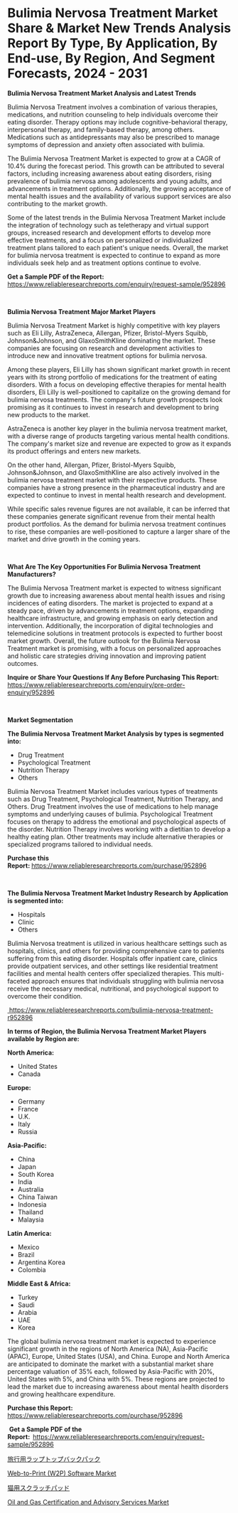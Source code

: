 <p><h1>Bulimia Nervosa Treatment Market Share & Market New Trends Analysis Report By Type, By Application, By End-use, By Region, And Segment Forecasts, 2024 - 2031</h1></p><p><strong>Bulimia Nervosa Treatment Market Analysis and Latest Trends</strong></p>
<p><p>Bulimia Nervosa Treatment involves a combination of various therapies, medications, and nutrition counseling to help individuals overcome their eating disorder. Therapy options may include cognitive-behavioral therapy, interpersonal therapy, and family-based therapy, among others. Medications such as antidepressants may also be prescribed to manage symptoms of depression and anxiety often associated with bulimia.</p><p>The Bulimia Nervosa Treatment Market is expected to grow at a CAGR of 10.4% during the forecast period. This growth can be attributed to several factors, including increasing awareness about eating disorders, rising prevalence of bulimia nervosa among adolescents and young adults, and advancements in treatment options. Additionally, the growing acceptance of mental health issues and the availability of various support services are also contributing to the market growth.</p><p>Some of the latest trends in the Bulimia Nervosa Treatment Market include the integration of technology such as teletherapy and virtual support groups, increased research and development efforts to develop more effective treatments, and a focus on personalized or individualized treatment plans tailored to each patient's unique needs. Overall, the market for bulimia nervosa treatment is expected to continue to expand as more individuals seek help and as treatment options continue to evolve.</p></p>
<p><strong>Get a Sample PDF of the Report:&nbsp;</strong> <a href="https://www.reliableresearchreports.com/enquiry/request-sample/952896">https://www.reliableresearchreports.com/enquiry/request-sample/952896</a></p>
<p>&nbsp;</p>
<p><strong>Bulimia Nervosa Treatment Major Market Players</strong></p>
<p><p>Bulimia Nervosa Treatment Market is highly competitive with key players such as Eli Lilly, AstraZeneca, Allergan, Pfizer, Bristol-Myers Squibb, Johnson&Johnson, and GlaxoSmithKline dominating the market. These companies are focusing on research and development activities to introduce new and innovative treatment options for bulimia nervosa.</p><p>Among these players, Eli Lilly has shown significant market growth in recent years with its strong portfolio of medications for the treatment of eating disorders. With a focus on developing effective therapies for mental health disorders, Eli Lilly is well-positioned to capitalize on the growing demand for bulimia nervosa treatments. The company's future growth prospects look promising as it continues to invest in research and development to bring new products to the market.</p><p>AstraZeneca is another key player in the bulimia nervosa treatment market, with a diverse range of products targeting various mental health conditions. The company's market size and revenue are expected to grow as it expands its product offerings and enters new markets.</p><p>On the other hand, Allergan, Pfizer, Bristol-Myers Squibb, Johnson&Johnson, and GlaxoSmithKline are also actively involved in the bulimia nervosa treatment market with their respective products. These companies have a strong presence in the pharmaceutical industry and are expected to continue to invest in mental health research and development.</p><p>While specific sales revenue figures are not available, it can be inferred that these companies generate significant revenue from their mental health product portfolios. As the demand for bulimia nervosa treatment continues to rise, these companies are well-positioned to capture a larger share of the market and drive growth in the coming years.</p></p>
<p>&nbsp;</p>
<p><strong>What Are The Key Opportunities For Bulimia Nervosa Treatment Manufacturers?</strong></p>
<p><p>The Bulimia Nervosa Treatment market is expected to witness significant growth due to increasing awareness about mental health issues and rising incidences of eating disorders. The market is projected to expand at a steady pace, driven by advancements in treatment options, expanding healthcare infrastructure, and growing emphasis on early detection and intervention. Additionally, the incorporation of digital technologies and telemedicine solutions in treatment protocols is expected to further boost market growth. Overall, the future outlook for the Bulimia Nervosa Treatment market is promising, with a focus on personalized approaches and holistic care strategies driving innovation and improving patient outcomes.</p></p>
<p><strong>Inquire or Share Your Questions If Any Before Purchasing This Report:</strong> <a href="https://www.reliableresearchreports.com/enquiry/pre-order-enquiry/952896">https://www.reliableresearchreports.com/enquiry/pre-order-enquiry/952896</a></p>
<p>&nbsp;</p>
<p><strong>Market Segmentation</strong></p>
<p><strong>The Bulimia Nervosa Treatment Market Analysis by types is segmented into:</strong></p>
<p><ul><li>Drug Treatment</li><li>Psychological Treatment</li><li>Nutrition Therapy</li><li>Others</li></ul></p>
<p><p>Bulimia Nervosa Treatment Market includes various types of treatments such as Drug Treatment, Psychological Treatment, Nutrition Therapy, and Others. Drug Treatment involves the use of medications to help manage symptoms and underlying causes of bulimia. Psychological Treatment focuses on therapy to address the emotional and psychological aspects of the disorder. Nutrition Therapy involves working with a dietitian to develop a healthy eating plan. Other treatments may include alternative therapies or specialized programs tailored to individual needs.</p></p>
<p><strong>Purchase this Report:&nbsp;</strong><a href="https://www.reliableresearchreports.com/purchase/952896">https://www.reliableresearchreports.com/purchase/952896</a></p>
<p>&nbsp;</p>
<p><strong>The Bulimia Nervosa Treatment Market Industry Research by Application is segmented into:</strong></p>
<p><ul><li>Hospitals</li><li>Clinic</li><li>Others</li></ul></p>
<p><p>Bulimia Nervosa treatment is utilized in various healthcare settings such as hospitals, clinics, and others for providing comprehensive care to patients suffering from this eating disorder. Hospitals offer inpatient care, clinics provide outpatient services, and other settings like residential treatment facilities and mental health centers offer specialized therapies. This multi-faceted approach ensures that individuals struggling with bulimia nervosa receive the necessary medical, nutritional, and psychological support to overcome their condition.</p></p>
<p><a href="https://www.reliableresearchreports.com/bulimia-nervosa-treatment-r952896">&nbsp;https://www.reliableresearchreports.com/bulimia-nervosa-treatment-r952896</a></p>
<p><strong>In terms of Region, the Bulimia Nervosa Treatment Market Players available by Region are:</strong></p>
<p>
    <p> <strong> North America: </strong>
        <ul>
            <li>United States</li>
            <li>Canada</li>
        </ul>
        </p> 
    <p> <strong> Europe: </strong>
        <ul>
            <li>Germany</li>
            <li>France</li>
            <li>U.K.</li>
            <li>Italy</li>
            <li>Russia</li>
        </ul>
        </p> 
    <p> <strong> Asia-Pacific: </strong>
        <ul>
            <li>China</li>
            <li>Japan</li>
            <li>South Korea</li>
            <li>India</li>
            <li>Australia</li>
            <li>China Taiwan</li>
            <li>Indonesia</li>
            <li>Thailand</li>
            <li>Malaysia</li>
        </ul>
        </p> 
    <p> <strong> Latin America: </strong>
        <ul>
            <li>Mexico</li>
            <li>Brazil</li>
            <li>Argentina Korea</li>
            <li>Colombia</li>
        </ul>
        </p> 
    <p> <strong> Middle East & Africa: </strong>
        <ul>
            <li>Turkey</li>
            <li>Saudi</li>
            <li>Arabia</li>
            <li>UAE</li>
            <li>Korea</li>
        </ul>
    </p>
    </p>
<p><p>The global bulimia nervosa treatment market is expected to experience significant growth in the regions of North America (NA), Asia-Pacific (APAC), Europe, United States (USA), and China. Europe and North America are anticipated to dominate the market with a substantial market share percentage valuation of 35% each, followed by Asia-Pacific with 20%, United States with 5%, and China with 5%. These regions are projected to lead the market due to increasing awareness about mental health disorders and growing healthcare expenditure.</p></p>
<p><strong>Purchase this Report: </strong><a href="https://www.reliableresearchreports.com/purchase/952896">https://www.reliableresearchreports.com/purchase/952896</a></p>
<p>&nbsp;<strong>Get a Sample PDF of the Report:&nbsp;&nbsp;</strong><a href="https://www.reliableresearchreports.com/enquiry/request-sample/952896">https://www.reliableresearchreports.com/enquiry/request-sample/952896</a></p>
<p><strong></strong></p>
<p><p><a href="https://github.com/KaydenJohns1964/Market-Research-Report-List-1/blob/main/972051755304.md">旅行用ラップトップバックパック</a></p><p><a href="https://www.linkedin.com/pulse/web-to-print-w2p-software-market-size-cagr-trends-2024-2030-zakupka-n8w0c">Web-to-Print (W2P) Software Market</a></p><p><a href="https://github.com/decker5351/Market-Research-Report-List-1/blob/main/319889055305.md">猫用スクラッチパッド</a></p><p><a href="https://www.linkedin.com/pulse/oil-gas-certification-advisory-services-market-size-outlook-gouvf?trackingId=ljLYAdIJF28JXvJ2Qm6nmg%3D%3D">Oil and Gas Certification and Advisory Services Market</a></p></p>